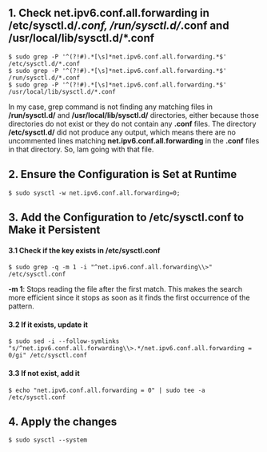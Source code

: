 ## 1. Check net.ipv6.conf.all.forwarding in /etc/sysctl.d/*.conf, /run/sysctl.d/*.conf and /usr/local/lib/sysctl.d/*.conf
    $ sudo grep -P '^(?!#).*[\s]*net.ipv6.conf.all.forwarding.*$' /etc/sysctl.d/*.conf
    $ sudo grep -P '^(?!#).*[\s]*net.ipv6.conf.all.forwarding.*$' /run/sysctl.d/*.conf
    $ sudo grep -P '^(?!#).*[\s]*net.ipv6.conf.all.forwarding.*$' /usr/local/lib/sysctl.d/*.conf

In my case, grep command is not finding any matching files in **/run/sysctl.d/** and **/usr/local/lib/sysctl.d/** directories, either because those directories do not exist or they do not contain any **.conf** files. The directory **/etc/sysctl.d/** did not produce any output, which means there are no uncommented lines matching **net.ipv6.conf.all.forwarding** in the **.conf** files in that directory. So, Iam going with that file.

## 2. Ensure the Configuration is Set at Runtime
    $ sudo sysctl -w net.ipv6.conf.all.forwarding=0;

## 3. Add the Configuration to /etc/sysctl.conf to Make it Persistent

#### 3.1 Check if the key exists in /etc/sysctl.conf
    $ sudo grep -q -m 1 -i "^net.ipv6.conf.all.forwarding\\>" /etc/sysctl.conf

**-m 1**: Stops reading the file after the first match. This makes the search more efficient since it stops as soon as it finds the first occurrence of the pattern.

#### 3.2 If it exists, update it
    $ sudo sed -i --follow-symlinks "s/^net.ipv6.conf.all.forwarding\\>.*/net.ipv6.conf.all.forwarding = 0/gi" /etc/sysctl.conf

#### 3.3 If not exist, add it
    $ echo "net.ipv6.conf.all.forwarding = 0" | sudo tee -a /etc/sysctl.conf

## 4. Apply the changes
    $ sudo sysctl --system
    

